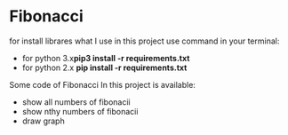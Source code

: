 # Fibonacci

for install librares what I use in this project use command in your terminal: 
- for python 3.x**pip3 install -r requirements.txt**
- for python 2.x **pip install -r requirements.txt**


Some code of Fibonacci
In this project is available:
- show all numbers of fibonacii
- show nthy numbers of fibonacii
- draw graph
